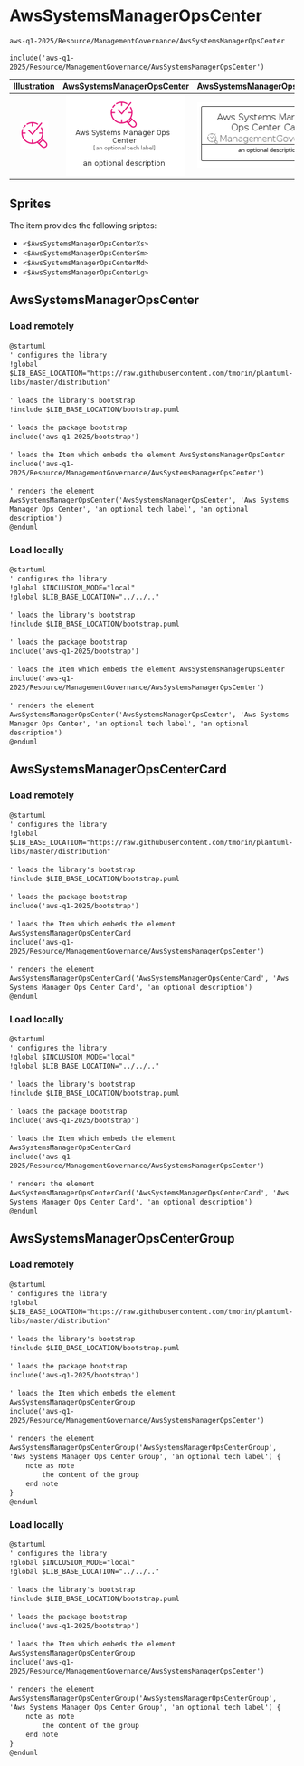 # AwsSystemsManagerOpsCenter


```text
aws-q1-2025/Resource/ManagementGovernance/AwsSystemsManagerOpsCenter
```

```text
include('aws-q1-2025/Resource/ManagementGovernance/AwsSystemsManagerOpsCenter')
```



| Illustration | AwsSystemsManagerOpsCenter | AwsSystemsManagerOpsCenterCard | AwsSystemsManagerOpsCenterGroup |
| :---: | :---: | :---: | :---: |
| ![illustration for Illustration](../../../aws-q1-2025/Resource/ManagementGovernance/AwsSystemsManagerOpsCenter.png) | ![illustration for AwsSystemsManagerOpsCenter](../../../aws-q1-2025/Resource/ManagementGovernance/AwsSystemsManagerOpsCenter.Local.png) | ![illustration for AwsSystemsManagerOpsCenterCard](../../../aws-q1-2025/Resource/ManagementGovernance/AwsSystemsManagerOpsCenterCard.Local.png) | ![illustration for AwsSystemsManagerOpsCenterGroup](../../../aws-q1-2025/Resource/ManagementGovernance/AwsSystemsManagerOpsCenterGroup.Local.png) |



## Sprites
The item provides the following sriptes:

- `<$AwsSystemsManagerOpsCenterXs>`
- `<$AwsSystemsManagerOpsCenterSm>`
- `<$AwsSystemsManagerOpsCenterMd>`
- `<$AwsSystemsManagerOpsCenterLg>`





## AwsSystemsManagerOpsCenter

### Load remotely
```plantuml
@startuml
' configures the library
!global $LIB_BASE_LOCATION="https://raw.githubusercontent.com/tmorin/plantuml-libs/master/distribution"

' loads the library's bootstrap
!include $LIB_BASE_LOCATION/bootstrap.puml

' loads the package bootstrap
include('aws-q1-2025/bootstrap')

' loads the Item which embeds the element AwsSystemsManagerOpsCenter
include('aws-q1-2025/Resource/ManagementGovernance/AwsSystemsManagerOpsCenter')

' renders the element
AwsSystemsManagerOpsCenter('AwsSystemsManagerOpsCenter', 'Aws Systems Manager Ops Center', 'an optional tech label', 'an optional description')
@enduml
```

### Load locally
```plantuml
@startuml
' configures the library
!global $INCLUSION_MODE="local"
!global $LIB_BASE_LOCATION="../../.."

' loads the library's bootstrap
!include $LIB_BASE_LOCATION/bootstrap.puml

' loads the package bootstrap
include('aws-q1-2025/bootstrap')

' loads the Item which embeds the element AwsSystemsManagerOpsCenter
include('aws-q1-2025/Resource/ManagementGovernance/AwsSystemsManagerOpsCenter')

' renders the element
AwsSystemsManagerOpsCenter('AwsSystemsManagerOpsCenter', 'Aws Systems Manager Ops Center', 'an optional tech label', 'an optional description')
@enduml
```

## AwsSystemsManagerOpsCenterCard

### Load remotely
```plantuml
@startuml
' configures the library
!global $LIB_BASE_LOCATION="https://raw.githubusercontent.com/tmorin/plantuml-libs/master/distribution"

' loads the library's bootstrap
!include $LIB_BASE_LOCATION/bootstrap.puml

' loads the package bootstrap
include('aws-q1-2025/bootstrap')

' loads the Item which embeds the element AwsSystemsManagerOpsCenterCard
include('aws-q1-2025/Resource/ManagementGovernance/AwsSystemsManagerOpsCenter')

' renders the element
AwsSystemsManagerOpsCenterCard('AwsSystemsManagerOpsCenterCard', 'Aws Systems Manager Ops Center Card', 'an optional description')
@enduml
```

### Load locally
```plantuml
@startuml
' configures the library
!global $INCLUSION_MODE="local"
!global $LIB_BASE_LOCATION="../../.."

' loads the library's bootstrap
!include $LIB_BASE_LOCATION/bootstrap.puml

' loads the package bootstrap
include('aws-q1-2025/bootstrap')

' loads the Item which embeds the element AwsSystemsManagerOpsCenterCard
include('aws-q1-2025/Resource/ManagementGovernance/AwsSystemsManagerOpsCenter')

' renders the element
AwsSystemsManagerOpsCenterCard('AwsSystemsManagerOpsCenterCard', 'Aws Systems Manager Ops Center Card', 'an optional description')
@enduml
```

## AwsSystemsManagerOpsCenterGroup

### Load remotely
```plantuml
@startuml
' configures the library
!global $LIB_BASE_LOCATION="https://raw.githubusercontent.com/tmorin/plantuml-libs/master/distribution"

' loads the library's bootstrap
!include $LIB_BASE_LOCATION/bootstrap.puml

' loads the package bootstrap
include('aws-q1-2025/bootstrap')

' loads the Item which embeds the element AwsSystemsManagerOpsCenterGroup
include('aws-q1-2025/Resource/ManagementGovernance/AwsSystemsManagerOpsCenter')

' renders the element
AwsSystemsManagerOpsCenterGroup('AwsSystemsManagerOpsCenterGroup', 'Aws Systems Manager Ops Center Group', 'an optional tech label') {
    note as note
        the content of the group
    end note
}
@enduml
```

### Load locally
```plantuml
@startuml
' configures the library
!global $INCLUSION_MODE="local"
!global $LIB_BASE_LOCATION="../../.."

' loads the library's bootstrap
!include $LIB_BASE_LOCATION/bootstrap.puml

' loads the package bootstrap
include('aws-q1-2025/bootstrap')

' loads the Item which embeds the element AwsSystemsManagerOpsCenterGroup
include('aws-q1-2025/Resource/ManagementGovernance/AwsSystemsManagerOpsCenter')

' renders the element
AwsSystemsManagerOpsCenterGroup('AwsSystemsManagerOpsCenterGroup', 'Aws Systems Manager Ops Center Group', 'an optional tech label') {
    note as note
        the content of the group
    end note
}
@enduml
```


